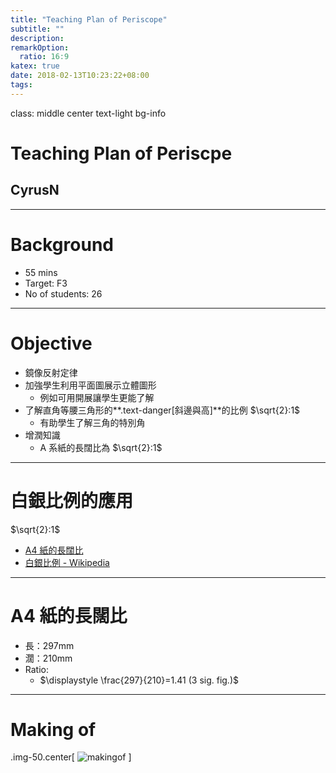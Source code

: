```yaml
---
title: "Teaching Plan of Periscope"
subtitle: ""
description:
remarkOption: 
  ratio: 16:9
katex: true
date: 2018-02-13T10:23:22+08:00
tags:
---
```

class: middle center text-light bg-info
# Teaching Plan of Periscpe
## CyrusN

---

# Background
- 55 mins
- Target: F3
- No of students: 26

---
# Objective

- 鏡像反射定律
- 加強學生利用平面圖展示立體圖形
  + 例如可用開展讓學生更能了解
- 了解直角等腰三角形的**.text-danger[斜邊與高]**的比例 $\sqrt{2}:1$
  + 有助學生了解三角的特別角
- 增潤知識
  + A 系紙的長闊比為 $\sqrt{2}:1$

---

# 白銀比例的應用
$\sqrt{2}:1$
- [A4 紙的長闊比](https://www.wikiwand.com/en/Silver_ratio#/Paper_sizes_and_silver_rectangles)
- [白銀比例 - Wikipedia](https://en.wikipedia.org/wiki/Silver_ratio)

---
# A4 紙的長闊比
- 長：297mm
- 濶：210mm
- Ratio: 
  + $\displaystyle \frac{297}{210}=1.41 (3 sig. fig.)$


---
# Making of

.img-50.center[
![makingof](https://docs.google.com/drawings/d/e/2PACX-1vRgRDsAHOplXRh8Ez_HPAuqdgH2Bn2I2tRX-s8YBUw87LToE40bho3EQOF1UOu4VoaZgd2lwkMFCvRR/pub?w=960&amp;h=720)
]


